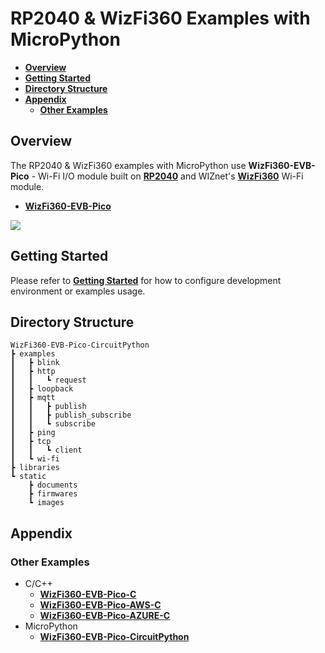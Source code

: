 # RP2040 & WizFi360 Examples with MicroPython

- [**Overview**](#overview)
- [**Getting Started**](#getting_started)
- [**Directory Structure**](#directory_structure)
- [**Appendix**](#appendix)
    - [**Other Examples**](#other_examples)



<a name="overview"></a>
## Overview

The RP2040 & WizFi360 examples with MicroPython use **WizFi360-EVB-Pico** - Wi-Fi I/O module built on [**RP2040**][link-rp2040] and WIZnet's [**WizFi360**][link-wizfi360] Wi-Fi module.

- [**WizFi360-EVB-Pico**][link-wizfi360-evb-pico]

![][link-wizfi360-evb-pico_main]



<a name="getting_started"></a>
## Getting Started

Please refer to [**Getting Started**][link-getting_started] for how to configure development environment or examples usage.



<a name="directory_structure"></a>
## Directory Structure

```
WizFi360-EVB-Pico-CircuitPython
┣ examples
┃   ┣ blink
┃   ┣ http
┃   ┃   ┗ request
┃   ┣ loopback
┃   ┣ mqtt
┃   ┃   ┣ publish
┃   ┃   ┣ publish_subscribe
┃   ┃   ┗ subscribe
┃   ┣ ping
┃   ┣ tcp
┃   ┃   ┗ client
┃   ┗ wi-fi
┣ libraries
┗ static
    ┣ documents
    ┣ firmwares
    ┗ images
```



<a name="appendix"></a>
## Appendix



<a name="other_examples"></a>
### Other Examples

- C/C++
    - [**WizFi360-EVB-Pico-C**][link-wizfi360-evb-pico-c]
    - [**WizFi360-EVB-Pico-AWS-C**][link-wizfi360-evb-pico-aws-c]
    - [**WizFi360-EVB-Pico-AZURE-C**][link-wizfi360-evb-pico-azure-c]
- MicroPython
    - [**WizFi360-EVB-Pico-CircuitPython**][link-wizfi360-evb-pico-circuitpython]



<!--
Link
-->

[link-rp2040]: https://www.raspberrypi.org/products/rp2040/
[link-wizfi360]: https://docs.wiznet.io/Product/Wi-Fi-Module/WizFi360/wizfi360
[link-wizfi360-evb-pico]: https://docs.wiznet.io/Product/Open-Source-Hardware/wizfi360-evb-pico
[link-wizfi360-evb-pico_main]: https://github.com/Wiznet/WizFi360-EVB-Pico-MicroPython/blob/main/static/images/wizfi360-evb-pico_main.png
[link-getting_started]: https://github.com/Wiznet/WizFi360-EVB-Pico-MicroPython/blob/main/static/documents/getting_started.md
[link-wizfi360-evb-pico-c]: https://github.com/Wiznet/WizFi360-EVB-Pico-C
[link-wizfi360-evb-pico-aws-c]: https://github.com/Wiznet/WizFi360-EVB-Pico-AWS-C
[link-wizfi360-evb-pico-azure-c]: https://github.com/Wiznet/WizFi360-EVB-Pico-AZURE-C
[link-wizfi360-evb-pico-circuitpython]: https://github.com/Wiznet/WizFi360-EVB-Pico-CircuitPython
